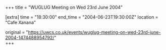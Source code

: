 +++
title = "WUGLUG Meeting on Wed 23rd June 2004"

[extra]
time = "18:30:00"
end_time = "2004-06-23T19:30:00Z"
location = "Cafe Xanana"

original = "https://uwcs.co.uk/events/wuglug-meeting-on-wed-23rd-june-2004-1474488954792/"    
+++



